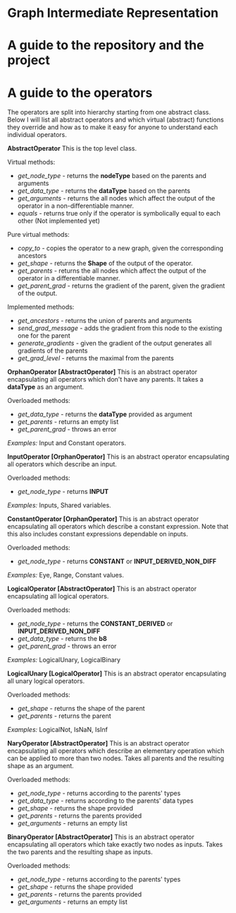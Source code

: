 # Graph Intermediate Representation 

# A guide to the repository and the project

# A guide to the operators

The operators are split into hierarchy starting from one abstract class.
Below I will list all abstract operators and which virtual (abstract) 
functions they override and how as to make it easy for anyone to understand
each individual operators.


**AbstractOperator** 
This is the top level class.

Virtual methods:

* *get_node_type* - returns the **nodeType** based on the parents and arguments
* *get_data_type* - returns the **dataType** based on the parents
* *get_arguments* - returns the all nodes which affect the output of the operator in a non-differentiable manner.
* *equals* - returns true only if the operator is symbolically equal to each other (Not implemented yet)

Pure virtual methods:

* *copy_to* - copies the operator to a new graph, given the corresponding ancestors
* *get_shape* - returns the **Shape** of the output of the operator.
* *get_parents* - returns the all nodes which affect the output of the operator in a differentiable manner.
* *get_parent_grad* - returns the gradient of the parent, given the gradient of the output.

Implemented methods:

* *get_ancestors* - returns the union of parents and arguments
* *send_grad_message* - adds the gradient from this node to the existing one for the parent
* *generate_gradients*  - given the gradient of the output generates all gradients of the parents
* *get_grad_level* - returns the maximal from the parents


**OrphanOperator [AbstractOperator]**
This is an abstract operator encapsulating all operators which don't have any parents.
It takes a **dataType** as an argument. 

Overloaded methods:

* *get_data_type* - returns the **dataType** provided as argument
* *get_parents* - returns an empty list
* *get_parent_grad* - throws an error

*Examples:* Input and Constant operators.


**InputOperator [OrphanOperator]**
This is an abstract operator encapsulating all operators which describe an input. 

Overloaded methods:
* *get_node_type* - returns **INPUT** 

*Examples:* Inputs, Shared variables.

**ConstantOperator [OrphanOperator]**
This is an abstract operator encapsulating all operators which describe a constant expression.
Note that this also includes constant expressions dependable on inputs.

Overloaded methods:

* *get_node_type* - returns **CONSTANT** or **INPUT_DERIVED_NON_DIFF** 

*Examples:* Eye, Range, Constant values.

**LogicalOperator [AbstractOperator]**
This is an abstract operator encapsulating all logical operators.

Overloaded methods:

* *get_node_type* - returns the **CONSTANT_DERIVED** or **INPUT_DERIVED_NON_DIFF** 
* *get_data_type* - returns the **b8**
* *get_parent_grad* - throws an error

*Examples:* LogicalUnary, LogicalBinary

**LogicalUnary [LogicalOperator]**
This is an abstract operator encapsulating all unary logical operators.

Overloaded methods:

* *get_shape* - returns the shape of the parent
* *get_parents* - returns the parent

*Examples:* LogicalNot, IsNaN, IsInf


**NaryOperator [AbstractOperator]**
This is an abstract operator encapsulating all operators which describe an
elementary operation which can be applied to more than two nodes. Takes
 all parents and the resulting shape as an argument.

Overloaded methods:
* *get_node_type* - returns according to the parents' types
* *get_data_type* - returns according to the parents' data types
* *get_shape* - returns the shape provided
* *get_parents* - returns the parents provided
* *get_arguments* - returns an empty list


**BinaryOperator [AbstractOperator]**
This is an abstract operator encapsulating all operators which take exactly
two nodes as inputs. Takes the two parents and the resulting shape as inputs.

Overloaded methods:
* *get_node_type* - returns according to the parents' types
* *get_shape* - returns the shape provided
* *get_parents* - returns the parents provided
* *get_arguments* - returns an empty list






  
